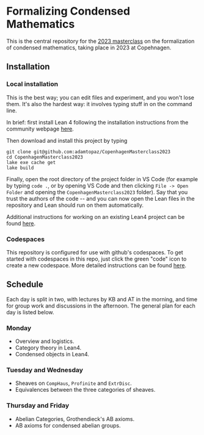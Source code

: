 # Formalizing Condensed Mathematics

This is the central repository for the [2023 masterclass](https://www.math.ku.dk/english/calendar/events/formalisation-of-mathematics/) on the formalization of condensed mathematics, taking place in 2023 at Copehnagen.

## Installation

### Local installation

This is the best way; you can edit files and experiment, and you won't lose them.
It's also the hardest way: it involves typing stuff in on the command line. 

In brief: first install Lean 4 following the installation instructions from the community webpage [here](https://leanprover-community.github.io/get_started.html#regular-install).

Then download and install this project by typing

```
git clone git@github.com:adamtopaz/CopenhagenMasterclass2023
cd CopenhagenMasterclass2023
lake exe cache get
lake build
```

Finally, open the root directory of the project folder in VS Code (for example by typing `code .`, or by opening VS Code and then clicking `File -> Open Folder` and opening the `CopenhagenMasterclass2023` folder). Say that you trust the authors of the code -- 
and you can now open the Lean files in the repository and Lean should run on them automatically.

Additional instructions for working on an existing Lean4 project can be found [here](https://leanprover-community.github.io/install/project.html#working-on-an-existing-project). 

### Codespaces

This repository is configured for use with github's codespaces.
To get started with codespaces in this repo, just click the green "code" icon to create a new codespace.
More detailed instructions can be found [here](https://docs.github.com/en/codespaces/developing-in-codespaces/creating-a-codespace-for-a-repository).

## Schedule

Each day is split in two, with lectures by KB and AT in the morning, and time for group work and discussions in the afternoon.
The general plan for each day is listed below. 

### Monday

- Overview and logistics.
- Category theory in Lean4.
- Condensed objects in Lean4.

### Tuesday and Wednesday

- Sheaves on `CompHaus`, `Profinite` and `ExtrDisc`.
- Equivalences between the three categories of sheaves.

### Thursday and Friday

- Abelian Categories, Grothendieck's AB axioms.
- AB axioms for condensed abelian groups.